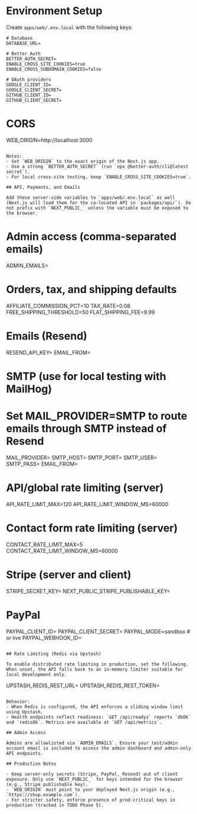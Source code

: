 # Environment Setup

Create `apps/web/.env.local` with the following keys:

```
# Database
DATABASE_URL=

# Better Auth
BETTER_AUTH_SECRET=
ENABLE_CROSS_SITE_COOKIES=true
ENABLE_CROSS_SUBDOMAIN_COOKIES=false

# OAuth providers
GOOGLE_CLIENT_ID=
GOOGLE_CLIENT_SECRET=
GITHUB_CLIENT_ID=
GITHUB_CLIENT_SECRET=
```

# CORS
WEB_ORIGIN=http://localhost:3000
```

Notes:
- Set `WEB_ORIGIN` to the exact origin of the Next.js app.
- Use a strong `BETTER_AUTH_SECRET` (run `npx @better-auth/cli@latest secret`).
- For local cross-site testing, keep `ENABLE_CROSS_SITE_COOKIES=true`.

## API, Payments, and Emails

Add these server-side variables to `apps/web/.env.local` as well (Next.js will load them for the co-located API in `packages/api/`). Do not prefix with `NEXT_PUBLIC_` unless the variable must be exposed to the browser.

```
# Admin access (comma-separated emails)
ADMIN_EMAILS=

# Orders, tax, and shipping defaults
AFFILIATE_COMMISSION_PCT=10
TAX_RATE=0.08
FREE_SHIPPING_THRESHOLD=50
FLAT_SHIPPING_FEE=9.99

# Emails (Resend)
RESEND_API_KEY=
EMAIL_FROM=

# SMTP (use for local testing with MailHog)
# Set MAIL_PROVIDER=SMTP to route emails through SMTP instead of Resend
MAIL_PROVIDER=
SMTP_HOST=
SMTP_PORT=
SMTP_USER=
SMTP_PASS=
EMAIL_FROM=

# API/global rate limiting (server)
API_RATE_LIMIT_MAX=120
API_RATE_LIMIT_WINDOW_MS=60000

# Contact form rate limiting (server)
CONTACT_RATE_LIMIT_MAX=5
CONTACT_RATE_LIMIT_WINDOW_MS=60000

# Stripe (server and client)
STRIPE_SECRET_KEY=
NEXT_PUBLIC_STRIPE_PUBLISHABLE_KEY=

# PayPal
PAYPAL_CLIENT_ID=
PAYPAL_CLIENT_SECRET=
PAYPAL_MODE=sandbox # or live
PAYPAL_WEBHOOK_ID=
```

## Rate Limiting (Redis via Upstash)

To enable distributed rate limiting in production, set the following. When unset, the API falls back to an in-memory limiter suitable for local development only.

```
UPSTASH_REDIS_REST_URL=
UPSTASH_REDIS_REST_TOKEN=
```

Behavior:
- When Redis is configured, the API enforces a sliding window limit using Upstash.
- Health endpoints reflect readiness: `GET /api/readyz` reports `dbOk` and `redisOk`. Metrics are available at `GET /api/metrics`.

## Admin Access

Admins are allowlisted via `ADMIN_EMAILS`. Ensure your test/admin account email is included to access the admin dashboard and admin-only API endpoints.

## Production Notes

- Keep server-only secrets (Stripe, PayPal, Resend) out of client exposure. Only use `NEXT_PUBLIC_` for keys intended for the browser (e.g., Stripe publishable key).
- `WEB_ORIGIN` must point to your deployed Next.js origin (e.g., `https://shop.example.com`).
- For stricter safety, enforce presence of prod-critical keys in production (tracked in TODO Phase 5).
